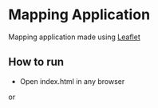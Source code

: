 # Mapping Application

Mapping application made using [Leaflet](https://leafletjs.com)

## How to run

 - Open index.html in any browser


or 


 <!-- - View on [github-pages](https://thomasvanbommel.github.io/open-layers-mapping/) -->